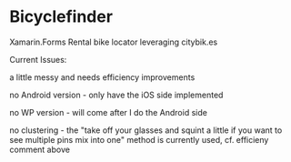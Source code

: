 # Bicyclefinder

Xamarin.Forms
Rental bike locator leveraging citybik.es


Current Issues:


  a little messy and needs efficiency improvements


  no Android version - only have the iOS side implemented


  no WP version - will come after I do the Android side


  no clustering - the "take off your glasses and squint a little if you want to see multiple pins mix into one" method is currently used, cf. efficieny comment above


